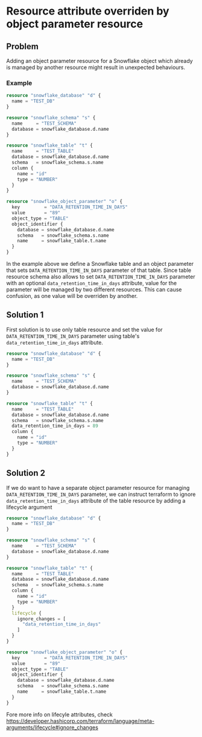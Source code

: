 # Resource attribute overriden by object parameter resource

## Problem

Adding an object parameter resource for a Snowflake object which already is managed by another resource might result in
unexpected behaviours.

### Example

```terraform
resource "snowflake_database" "d" {
  name = "TEST_DB"
}

resource "snowflake_schema" "s" {
  name     = "TEST_SCHEMA"
  database = snowflake_database.d.name
}

resource "snowflake_table" "t" {
  name     = "TEST_TABLE"
  database = snowflake_database.d.name
  schema   = snowflake_schema.s.name
  column {
    name = "id"
    type = "NUMBER"
  }
}

resource "snowflake_object_parameter" "o" {
  key         = "DATA_RETENTION_TIME_IN_DAYS"
  value       = "89"
  object_type = "TABLE"
  object_identifier {
    database = snowflake_database.d.name
    schema   = snowflake_schema.s.name
    name     = snowflake_table.t.name
  }
}
```

In the example above we define a Snowflake table and an object parameter that sets `DATA_RETENTION_TIME_IN_DAYS`
parameter of that table. Since table resource schema also allows to set `DATA_RETENTION_TIME_IN_DAYS` parameter with an
optional `data_retention_time_in_days` attribute, value for the parameter will be managed by two different resources.
This can cause confusion, as one value will be overriden by another.

## Solution 1
First solution is to use only table resource and set the value for `DATA_RETENTION_TIME_IN_DAYS` parameter using table's `data_retention_time_in_days` attribute.
```terraform
resource "snowflake_database" "d" {
  name = "TEST_DB"
}

resource "snowflake_schema" "s" {
  name     = "TEST_SCHEMA"
  database = snowflake_database.d.name
}

resource "snowflake_table" "t" {
  name     = "TEST_TABLE"
  database = snowflake_database.d.name
  schema   = snowflake_schema.s.name
  data_retention_time_in_days = 89
  column {
    name = "id"
    type = "NUMBER"
  }
}
```

## Solution 2
If we do want to have a separate object parameter resource for managing `DATA_RETENTION_TIME_IN_DAYS` parameter, we can instruct terraform to ignore `data_retention_time_in_days` attribute of the table resource by adding a lifecycle argument

```terraform
resource "snowflake_database" "d" {
  name = "TEST_DB"
}

resource "snowflake_schema" "s" {
  name     = "TEST_SCHEMA"
  database = snowflake_database.d.name
}

resource "snowflake_table" "t" {
  name     = "TEST_TABLE"
  database = snowflake_database.d.name
  schema   = snowflake_schema.s.name
  column {
    name = "id"
    type = "NUMBER"
  }
  lifecycle {
    ignore_changes = [
      "data_retention_time_in_days"
    ]
  }
}

resource "snowflake_object_parameter" "o" {
  key         = "DATA_RETENTION_TIME_IN_DAYS"
  value       = "89"
  object_type = "TABLE"
  object_identifier {
    database = snowflake_database.d.name
    schema   = snowflake_schema.s.name
    name     = snowflake_table.t.name
  }
}
```
Fore more info on lifecyle attributes, check https://developer.hashicorp.com/terraform/language/meta-arguments/lifecycle#ignore_changes
